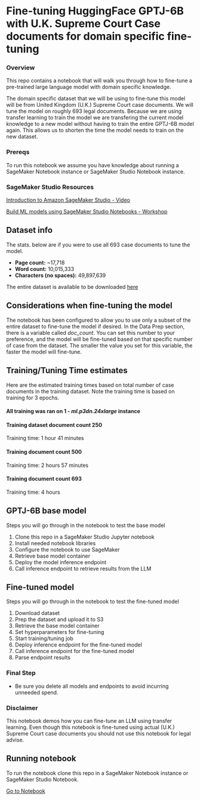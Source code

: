 # Fine-tuning HuggingFace GPTJ-6B with U.K. Supreme Court Case documents for domain specific fine-tuning

### Overview

This repo contains a notebook that will walk you through how to fine-tune a pre-trained large language model with domain specific knowledge.

The domain specific dataset that we will be using to fine-tune this model will be from United Kingdom (U.K.) Supreme Court case documents. We will tune the model on roughly 693 legal documents. Because we are using transfer learning to train the model we are transfering the current model knowledge to a new model without having to train the entire GPTJ-6B model again. This allows us to shorten the time the model needs to train on the new dataset.

### Prereqs

To run this notebook we assume you have knowledge about running a SageMaker Notebook instance or SageMaker Studio Notebook instance.

### SageMaker Studio Resources

[Introduction to Amazon SageMaker Studio - Video](https://www.youtube.com/watch?v=YcJAc-x8XLQ)

[Build ML models using SageMaker Studio Notebooks - Workshop](https://www.youtube.com/watch?v=1iSiN4sVMjE)

## Dataset info

The stats. below are if you were to use all 693 case documents to tune the model.

* <strong>Page count:</strong> ~17,718
* <strong>Word count:</strong> 10,015,333
* <strong>Characters (no spaces):</strong> 49,897,639

The entire dataset is available to be downloaded [here](https://zenodo.org/record/7152317#.ZCSfaoTMI2y)

## Considerations when fine-tuning the model

The notebook has been configured to allow you to use only a subset of the entire dataset to fine-tune the model if desired. In the Data Prep section, there is a variable called *doc_count*. You can set this number to your preference, and the model will be fine-tuned based on that specific number of case from the dataset. The smaller the value you set for this variable, the faster the model will fine-tune.

## Training/Tuning Time estimates

Here are the estimated training times based on total number of case documents in the training dataset. Note the training time is based on training for 3 epochs.

#### All training was ran on 1 - *ml.p3dn.24xlarge* instance

#### <strong>Training dataset document count </strong> 250
Training time: 1 hour 41 minutes

#### <strong>Training document count</strong> 500
Training time: 2 hours 57 minutes

#### <strong>Training document count</strong> 693
Training time: 4 hours


## GPTJ-6B base model

Steps you will go through in the notebook to test the base model

1. Clone this repo in a SageMaker Studio Jupyter notebook
2. Install needed notebook libraries
3. Configure the notebook to use SageMaker
4. Retrieve base model container
5. Deploy the model inference endpoint
6. Call inference endpoint to retrieve results from the LLM

## Fine-tuned model

Steps you will go through in the notebook to test the fine-tuned model

1. Download dataset
2. Prep the dataset and upload it to S3
3. Retrieve the base model container
4. Set hyperparameters for fine-tuning
5. Start training/tuning job
6. Deploy inference endpoint for the fine-tuned model
7. Call inference endpoint for the fine-tuned model
8. Parse endpoint results

### Final Step

* Be sure you delete all models and endpoints to avoid incurring unneeded spend.

### Disclaimer
This notebook demos how you can fine-tune an LLM using transfer learning. Even though this notebook is fine-tuned using actual (U.K.) Supreme Court case documents you should not use this notebook for legal advise.

## Running notebook

To run the notebook clone this repo in a SageMaker Notebook instance or SageMaker Studio Notebook.

[Go to Notebook](src/fine_tuning.ipynb)
